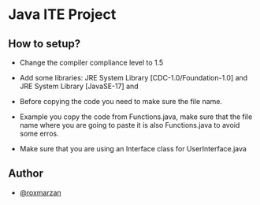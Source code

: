 # Java ITE Project
## How to setup?

- Change the compiler compliance level to 1.5

- Add some libraries: JRE System Library [CDC-1.0/Foundation-1.0] and JRE System Library [JavaSE-17] and 

- Before copying the code you need to make sure the file name.

- Example you copy the code from Functions.java, make sure that the file name where you are going to paste it is also Functions.java to avoid some erros.

- Make sure that you are using an Interface class for UserInterface.java
## Author

- [@roxmarzan](https://github.com/dev-140)